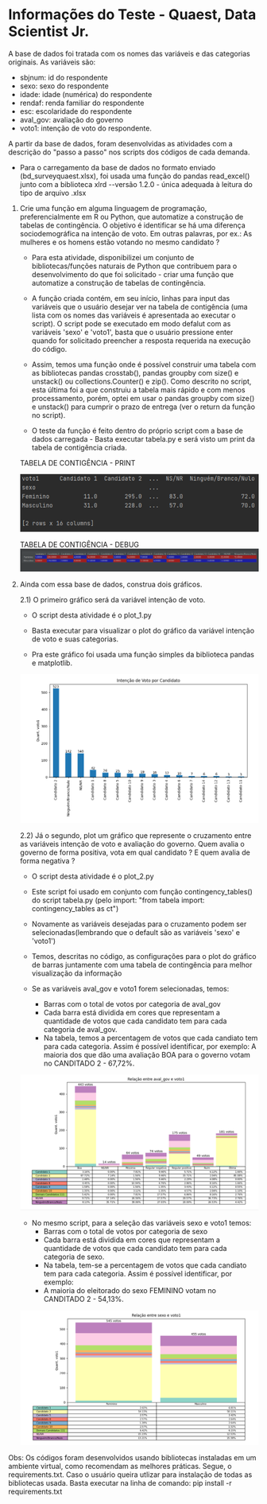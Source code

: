 # Informações do Teste - Quaest, Data Scientist Jr. 

A base de dados foi tratada com os nomes das variáveis e das categorias originais. As variáveis são:
 - sbjnum: id do respondente
 - sexo: sexo do respondente
 - idade: idade (numérica) do respondente
 - rendaf: renda familiar do respondente
 - esc: escolaridade do respondente
 - aval_gov: avaliação do governo
 - voto1: intenção de voto do respondente.

A partir da base de dados, foram desenvolvidas as atividades com a descrição do "passo a passo" nos scripts dos códigos de cada demanda. 
- Para o carregamento da base de dados no formato enviado (bd_surveyquaest.xlsx), foi usada uma função do pandas read_excel() junto com a biblioteca xlrd --versão 1.2.0 - única adequada à leitura do tipo de arquivo .xlsx

 1. Crie uma função em alguma linguagem de programação, preferencialmente em R ou Python,  que automatize a construção de tabelas de contingência. O objetivo é identificar se há uma diferença sociodemográfica na intenção de voto. Em outras palavras, por ex.: As mulheres e os homens estão votando no mesmo candidato ? 
	
	- Para esta atividade, disponibilizei um conjunto de bibliotecas/funções naturais de Python que contribuem para o desenvolvimento do que foi solicitado -
	  criar uma função que automatize a construção de tabelas de contingência.
	  
	- A função criada contém, em seu início, linhas para input das variáveis que o usuário desejar ver na tabela de contigência
	  (uma lista com os nomes das variáveis é apresentada ao executar o script). O script pode se executado em modo defalut com as variáveis 'sexo' e 'voto1',
	  basta que o usuário pressione enter quando for solicitado preencher a resposta requerida na execução do código.
	  
	- Assim, temos uma função onde é possível construir uma tabela com as bibliotecas pandas crosstab(), pandas groupby com size() e unstack() ou
	  collections.Counter() e zip(). Como descrito no script, esta última foi a que construiu a tabela mais rápido e com menos processamento, porém,
	  optei em usar o pandas groupby com size() e unstack() para cumprir o prazo de entrega (ver o return da função no script).
	  
	- O teste da função é feito dentro do próprio script com a base de dados carregada - Basta executar tabela.py e será visto um print da tabela de contigência criada.
	
	TABELA DE CONTIGÊNCIA - PRINT
	
	![Test Image 1](https://github.com/Rafaelbo1/Quaest_DataScientistJr/blob/master/image/Tabela%20de%20contingencia.png)


	TABELA DE CONTIGÊNCIA - DEBUG
	![Test Image 2](https://github.com/Rafaelbo1/Quaest_DataScientistJr/blob/master/image/Tabela%20de%20contingencia-debug.png)

2. Ainda com essa base de dados, construa dois gráficos. 

      2.1) O primeiro gráfico será da variável intenção de voto.
      
 	- O script desta atividade é o plot_1.py
 	
 	- Basta executar para visualizar o plot do gráfico da variável intenção de voto e suas categorias.
 	
 	- Pra este gráfico foi usada uma função simples da biblioteca pandas e matplotlib.

	![Test Image 3](https://github.com/Rafaelbo1/Quaest_DataScientistJr/blob/master/image/Variavel%20voto1.png)
 
      2.2) Já o segundo, plot um gráfico que represente o cruzamento entre as variáveis intenção de voto e avaliação do governo. Quem avalia o governo de forma
 	   positiva, vota em qual candidato ? E quem avalia de forma negativa ?

	- O script desta atividade é o plot_2.py
	
	- Este script foi usado em conjunto com função contingency_tables() do script tabela.py (pelo import: "from tabela import: 				contingency_tables as ct")
	
	- Novamente as variáveis desejadas para o cruzamento podem ser selecionadas(lembrando que o default são as variáveis 'sexo' e 'voto1')
	
	- Temos, descritas no código, as configurações para o plot do gráfico de barras juntamente com uma tabela de contingência para melhor visualização da informação
	
	- Se as variáveis aval_gov e voto1 forem selecionadas, temos:
		* Barras com o total de votos por categoria de aval_gov
		* Cada barra está dividida em cores que representam a quantidade de votos que cada candidato tem para cada categoria de aval_gov.
		* Na tabela, temos a percentagem de votos que cada candiato tem para cada categoria. Assim é possível identificar, por exemplo:
		  A maioria dos que dão uma avaliação BOA para o governo votam no CANDITADO 2 - 67,72%.
		
		
	![Test Image 4](https://github.com/Rafaelbo1/Quaest_DataScientistJr/blob/master/image/Variaveis%20aval_gov%20e%20voto1.png)
	
	
	- No mesmo script, para a seleção das variáveis sexo e voto1 temos:
		* Barras com o total de votos por categoria de sexo
		* Cada barra está dividida em cores que representam a quantidade de votos que cada candidato tem para cada categoria de sexo.
		* Na tabela, tem-se a percentagem de votos que cada candiato tem para cada categoria. Assim é possível identificar, por exemplo:
		* A maioria do eleitorado do sexo FEMININO votam no CANDITADO 2 - 54,13%.


	![Test Image 5](https://github.com/Rafaelbo1/Quaest_DataScientistJr/blob/master/image/Variaveis%20sexo%20e%20voto1.png)


Obs: Os códigos foram desenvolvidos usando bibliotecas instaladas em um ambiente virtual, como recomendam as melhores práticas.
     Segue, o requirements.txt. Caso o usuário queira utlizar para instalação de todas as bibliotecas usada. Basta executar na linha de comando:
     pip install -r requirements.txt



